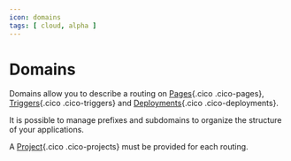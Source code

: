 ```yaml
---
icon: domains
tags: [ cloud, alpha ]
---
```

# Domains

Domains allow you to describe a routing on [Pages](/concepts/interfaces/pages/){.cico .cico-pages}, [Triggers](/concepts/automations/triggers/){.cico .cico-triggers} and [Deployments](/concepts/automations/deployments/){.cico .cico-deployments}.

It is possible to manage prefixes and subdomains to organize the structure of your applications.

A [Project](/concepts/catalog/projects/){.cico .cico-projects} must be provided for each routing.
